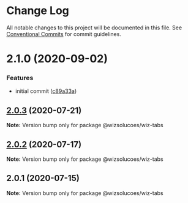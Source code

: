 # Change Log

All notable changes to this project will be documented in this file.
See [Conventional Commits](https://conventionalcommits.org) for commit guidelines.

# 2.1.0 (2020-09-02)


### Features

* initial commit ([c89a33a](https://github.com/wizsolucoes/syz/commit/c89a33a0d742dfa3bc3f131f5c9cf6ae4ed88923))





## [2.0.3](https://github.com/wizsolucoes/wc-wiz-tabs/compare/@wizsolucoes/wiz-tabs@2.0.2...@wizsolucoes/wiz-tabs@2.0.3) (2020-07-21)

**Note:** Version bump only for package @wizsolucoes/wiz-tabs





## [2.0.2](https://github.com/wizsolucoes/wc-wiz-tabs/compare/@wizsolucoes/wiz-tabs@2.0.1...@wizsolucoes/wiz-tabs@2.0.2) (2020-07-17)

**Note:** Version bump only for package @wizsolucoes/wiz-tabs





## 2.0.1 (2020-07-15)

**Note:** Version bump only for package @wizsolucoes/wiz-tabs

